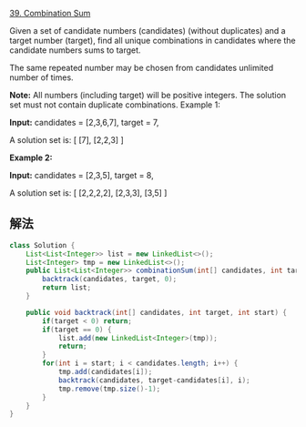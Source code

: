 
[39. Combination Sum](https://leetcode.com/problems/combination-sum/)

Given a set of candidate numbers (candidates) (without duplicates) and a target number (target), find all unique combinations in candidates where the candidate numbers sums to target.

The same repeated number may be chosen from candidates unlimited number of times.

**Note:** All numbers (including target) will be positive integers.
The solution set must not contain duplicate combinations.
Example 1:

**Input:** candidates = [2,3,6,7], target = 7,

A solution set is:
[
  [7],
  [2,2,3]
]

**Example 2:**

**Input:** candidates = [2,3,5], target = 8,

A solution set is:
[
  [2,2,2,2],
  [2,3,3],
  [3,5]
]

## 解法
```java
class Solution {
    List<List<Integer>> list = new LinkedList<>();
    List<Integer> tmp = new LinkedList<>();
    public List<List<Integer>> combinationSum(int[] candidates, int target) {
        backtrack(candidates, target, 0);
        return list;
    }

    public void backtrack(int[] candidates, int target, int start) {
        if(target < 0) return;
        if(target == 0) {
            list.add(new LinkedList<Integer>(tmp));
            return;
        }
        for(int i = start; i < candidates.length; i++) {
            tmp.add(candidates[i]);
            backtrack(candidates, target-candidates[i], i);
            tmp.remove(tmp.size()-1);
        }
    }
}
```
